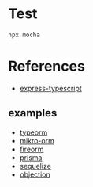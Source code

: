

# Test
```
npx mocha
```
# References
- [express-typescript](https://rsbh.dev/blog/rest-api-with-express-typescript)
## examples
- [typeorm](https://github.com/typeorm/typeorm)
- [mikro-orm](https://github.com/mikro-orm/mikro-orm)
- [fireorm](https://github.com/wovalle/fireorm)
- [prisma](https://github.com/prisma/prisma)
- [sequelize](https://github.com/sequelize/sequelize)
- [objection](https://github.com/Vincit/objection.js)

